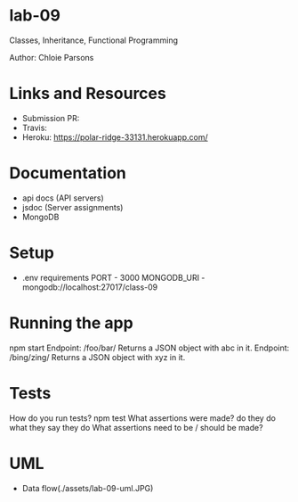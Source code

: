 # lab-09
Classes, Inheritance, Functional Programming

Author: Chloie Parsons

# Links and Resources
* Submission PR: 
* Travis: 
* Heroku: https://polar-ridge-33131.herokuapp.com/

# Documentation
* api docs (API servers)
* jsdoc (Server assignments)
* MongoDB

# Setup
* .env requirements
PORT - 3000
MONGODB_URI - mongodb://localhost:27017/class-09

# Running the app
npm start
Endpoint: /foo/bar/
Returns a JSON object with abc in it.
Endpoint: /bing/zing/
Returns a JSON object with xyz in it.

# Tests
How do you run tests? npm test
What assertions were made? do they do what they say they do
What assertions need to be / should be made?

# UML
* Data flow(./assets/lab-09-uml.JPG)